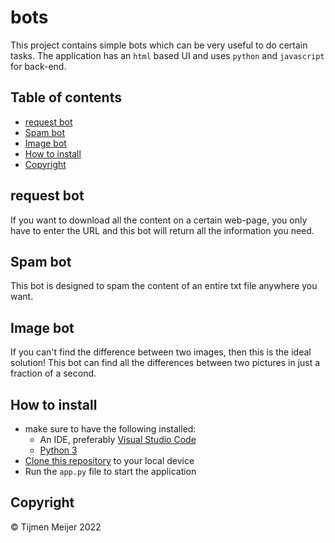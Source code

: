 # bots<!-- omit in toc -->

This project contains simple bots which can be very useful to do certain tasks. The application has an `html` based UI and uses `python` and `javascript` for back-end.

## Table of contents<!-- omit in toc -->

- [request bot](#request-bot)
- [Spam bot](#spam-bot)
- [Image bot](#image-bot)
- [How to install](#how-to-install)
- [Copyright](#copyright)

## request bot

If you want to download all the content on a certain web-page, you only have to enter the URL and this bot will return all the information you need.

## Spam bot

This bot is designed to spam the content of an entire txt file anywhere you want.

## Image bot

If you can't find the difference between two images, then this is the ideal solution! This bot can find all the differences between two pictures in just a fraction of a second.

## How to install

- make sure to have the following installed:
  - An IDE, preferably [Visual Studio Code](https://code.visualstudio.com/)
  - [Python 3](https://www.python.org/)
- [Clone this repository](https://docs.github.com/en/repositories/creating-and-managing-repositories/cloning-a-repository) to your local device
- Run the `app.py` file to start the application


## Copyright

© Tijmen Meijer 2022

